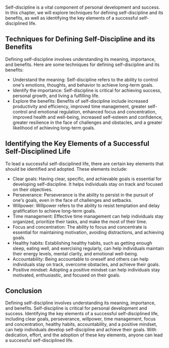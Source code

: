 
Self-discipline is a vital component of personal development and success. In this chapter, we will explore techniques for defining self-discipline and its benefits, as well as identifying the key elements of a successful self-disciplined life.

Techniques for Defining Self-Discipline and its Benefits
--------------------------------------------------------

Defining self-discipline involves understanding its meaning, importance, and benefits. Here are some techniques for defining self-discipline and its benefits:

* Understand the meaning: Self-discipline refers to the ability to control one's emotions, thoughts, and behavior to achieve long-term goals.
* Identify the importance: Self-discipline is critical for achieving success, personal growth, and living a fulfilling life.
* Explore the benefits: Benefits of self-discipline include increased productivity and efficiency, improved time management, greater self-control and emotional regulation, enhanced focus and concentration, improved health and well-being, increased self-esteem and confidence, greater resilience in the face of challenges and obstacles, and a greater likelihood of achieving long-term goals.

Identifying the Key Elements of a Successful Self-Disciplined Life
------------------------------------------------------------------

To lead a successful self-disciplined life, there are certain key elements that should be identified and adopted. These elements include:

* Clear goals: Having clear, specific, and achievable goals is essential for developing self-discipline. It helps individuals stay on track and focused on their objectives.
* Perseverance: Perseverance is the ability to persist in the pursuit of one's goals, even in the face of challenges and setbacks.
* Willpower: Willpower refers to the ability to resist temptation and delay gratification to achieve long-term goals.
* Time management: Effective time management can help individuals stay organized, prioritize their tasks, and make the most of their time.
* Focus and concentration: The ability to focus and concentrate is essential for maintaining motivation, avoiding distractions, and achieving goals.
* Healthy habits: Establishing healthy habits, such as getting enough sleep, eating well, and exercising regularly, can help individuals maintain their energy levels, mental clarity, and emotional well-being.
* Accountability: Being accountable to oneself and others can help individuals stay on track, overcome obstacles, and achieve their goals.
* Positive mindset: Adopting a positive mindset can help individuals stay motivated, enthusiastic, and focused on their goals.

Conclusion
----------

Defining self-discipline involves understanding its meaning, importance, and benefits. Self-discipline is critical for personal development and success. Identifying the key elements of a successful self-disciplined life, including clear goals, perseverance, willpower, time management, focus and concentration, healthy habits, accountability, and a positive mindset, can help individuals develop self-discipline and achieve their goals. With dedication, effort, and the adoption of these key elements, anyone can lead a successful self-disciplined life.
